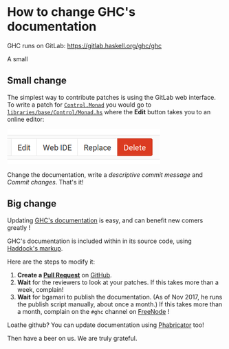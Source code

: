 # How to change GHC's documentation

GHC runs on GitLab: https://gitlab.haskell.org/ghc/ghc

A small 

## Small change

The simplest way to contribute patches is using the GitLab web interface. To write a patch for [`Control.Monad`](https://hackage.haskell.org/package/base-4.12.0.0/docs/Control-Monad.html) you would go to [`libraries/base/Control/Monad.hs`](https://gitlab.haskell.org/ghc/ghc/blob/master/libraries/base/Control/Monad.hs) where the **Edit** button takes you to an online editor:

![Screenshot_from_2019-07-15_14-17-52](uploads/8da929b4c0df53ced9d952d2fa6748b1/Screenshot_from_2019-07-15_14-17-52.png)

Change the documentation, write a *descriptive commit message* and *Commit changes*. That's it!

## Big change


Updating [GHC's documentation](https://downloads.haskell.org/~ghc/latest/docs/html/libraries/) is easy, and can benefit new comers greatly !


GHC's documentation is included within in its source code, using [Haddock's markup](http://haskell-haddock.readthedocs.io/en/latest/markup.html).


Here are the steps to modify it:

1. **Create a [Pull Request](https://github.com/ghc/ghc/pulls?utf8=%E2%9C%93&q=is%3Apr)** on [ GitHub](https://github.com/ghc/ghc/). 
1. **Wait** for the reviewers to look at your patches. If this takes more than a week, complain! 
1. **Wait** for bgamari to publish the documentation. (As of Nov 2017, he runs the publish script manually, about once a month.)  If this takes more than a month, complain on the `#ghc` channel on [FreeNode](http://freenode.net/) !  


Loathe github? You can update documentation using [Phabricator](phabricator) too!


Then have a beer on us.  We are truly grateful.

